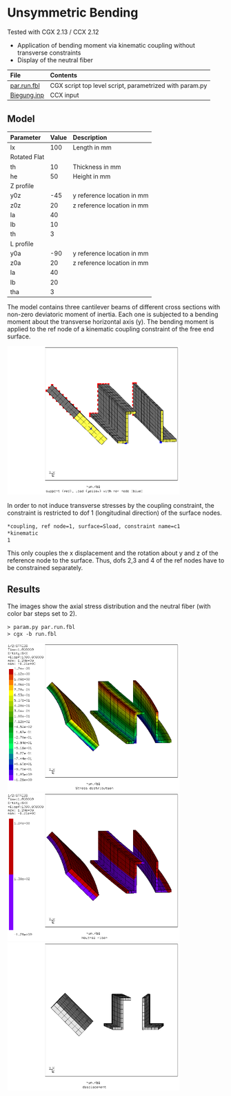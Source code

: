 # Unsymmetric Bending
Tested with CGX 2.13 / CCX 2.12

+ Application of bending moment via kinematic coupling without transverse constraints
+ Display of the neutral fiber

File                           | Contents    
 :-------------                | :-------------
 [par.run.fbl](par.run.fbl)    | CGX script top level script, parametrized with param.py
 [Biegung.inp](Biegung.inp)    | CCX input

## Model

Parameter | Value | Description
:--       | :--   |:--
lx        | 100   | Length in mm
Rotated Flat |        |
th        | 10    | Thickness in mm
he        | 50    | Height in mm
Z profile          |       |
y0z       | -45   | y reference location in mm
z0z       | 20    | z reference location in mm
la        | 40    |
lb        | 10    |
th        | 3     |
L profile          |       | 
y0a       | -90   | y reference location in mm
z0a       | 20    | z reference location in mm
la        | 40    |
lb        | 20    |
tha       | 3     |


The model contains three cantilever beams of different cross sections with non-zero deviatoric moment of inertia. Each one is subjected to a bending moment about the transverse horizontal axis (y).
The bending moment is applied to the ref node of a kinematic coupling constraint of the free end surface.

<img src="Refs/mesh.png" width="400">

In order to not induce transverse stresses by the coupling constraint, the constraint is restricted to dof 1 (longitudinal direction) of the surface nodes.
```
*coupling, ref node=1, surface=Sload, constraint name=c1
*kinematic
1
```
This only couples the x displacement and the rotation about y and z of the reference node to the surface. Thus, dofs 2,3 and 4 of the ref nodes have to be constrained separately.

## Results

The images show the axial stress distribution and the neutral fiber (with color bar steps set to 2).
```
> param.py par.run.fbl
> cgx -b run.fbl
```
<img src="Refs/sxx.png"  width="400" title="Longitudinal stress."><img src="Refs/neutral.png"  width="400" title="Neutral fiber">
<img src="Refs/disp.png"  width="400" title="Displacement">

